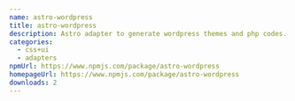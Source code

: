 ```yaml
---
name: astro-wordpress
title: astro-wordpress
description: Astro adapter to generate wordpress themes and php codes.
categories:
  - css+ui
  - adapters
npmUrl: https://www.npmjs.com/package/astro-wordpress
homepageUrl: https://www.npmjs.com/package/astro-wordpress
downloads: 2
---
```

